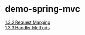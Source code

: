 # demo-spring-mvc
[1.3.2 Request Mapping](https://docs.spring.io/spring/docs/current/spring-framework-reference/web.html#mvc-ann-requestmapping)  
[1.3.3 Handler Methods](https://docs.spring.io/spring/docs/current/spring-framework-reference/web.html#mvc-ann-methods)
